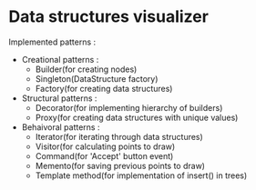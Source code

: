 # Data structures visualizer

Implemented patterns :

- Creational patterns :
    - Builder(for creating nodes)
    - Singleton(DataStructure factory)
    - Factory(for creating data structures)
- Structural patterns :
    - Decorator(for implementing hierarchy of builders)
    - Proxy(for creating data structures with unique values)
- Behaivoral patterns :
    - Iterator(for iterating through data structures)
    - Visitor(for calculating points to draw)
    - Command(for 'Accept' button event)
    - Memento(for saving previous points to draw)
    - Template method(for implementation of insert() in trees)

